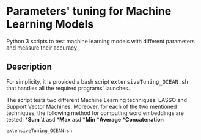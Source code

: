 Parameters' tuning for Machine Learning Models
======
Python 3 scripts to test machine learning models with different parameters and measure their accuracy

Description
-----
For simplicity, it is provided a bash script <tt>extensiveTuning_OCEAN.sh</tt> that handles all the required programs' launches.

The script tests two different Machine Learning techniques: LASSO and Support Vector Machines.
Moreover, for each of the two mentioned techniques, the following method for computing word embeddings are tested:
  *<b>Sum</b> \t asd
  *<b>Max</b> asd
  *<b>Min</b>
  *<b>Average</b>
  *<b>Concatenation</b>
  
  
  

```
extensiveTuning_OCEAN.sh
```
